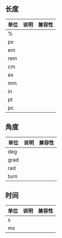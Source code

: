 ## 长度

单位|说明|兼容性
-|-|-
%|
px|
em|
rem|
cm|
ex|
mm|
in|
pt|
pc|


## 角度

单位|说明|兼容性
-|-|-
deg|
grad|
rad|
turn|


## 时间

单位|说明|兼容性
-|-|-
s|
ms|